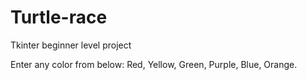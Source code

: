 # Turtle-race
Tkinter beginner level project

Enter any color from below:
Red, Yellow, Green, Purple, Blue, Orange.
